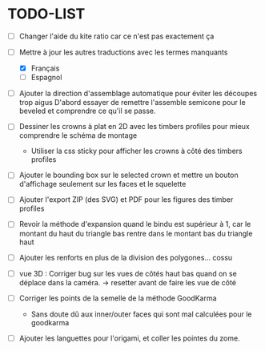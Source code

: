 # TODO-LIST
 
* [ ] Changer l'aide du kite ratio 
  car ce n'est pas exactement ça

* [ ] Mettre à jour les autres traductions avec les termes manquants
  * [x] Français 
  * [ ] Espagnol

* [ ] Ajouter la direction d'assemblage automatique pour éviter les découpes trop aigus
  D'abord essayer de remettre l'assemble semicone pour le beveled
  et comprendre ce qu'il se passe.
  
* [ ] Dessiner les crowns à plat en 2D avec les timbers profiles 
  pour mieux comprendre le schéma de montage

  - Utiliser la css sticky pour afficher les crowns à côté des timbers profiles

* [ ] Ajouter le bounding box sur le selected crown et mettre un bouton d'affichage
  seulement sur les faces et le squelette

* [ ] Ajouter l'export ZIP (des SVG) et PDF pour les figures des timber profiles

* [ ] Revoir la méthode d'expansion quand le bindu est supérieur à 1, 
  car le montant du haut du triangle bas rentre dans le montant bas du triangle haut 
  
* [ ] Ajouter les renforts en plus de la division des polygones... cossu

* [ ] vue 3D : Corriger bug sur les vues de côtés haut bas
  quand on se déplace dans la caméra. -> 
  resetter avant de faire les vue de côté

* [ ] Corriger les points de la semelle de la méthode GoodKarma
    * Sans doute dû aux inner/outer faces qui sont mal calculées pour le goodkarma

* [ ] Ajouter les languettes pour l'origami, et coller les pointes du zome.


